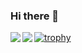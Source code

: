 ### Hi there 👋
<p align="left">
  <a href="https://github.com/bake0937/">
    <img align="left" src="https://github-readme-stats.vercel.app/api/top-langs/?username=bake0937&theme=onedark" />
  </a>
  <a href="https://github.com/bake0937/">
    <img align="left" src="https://github-readme-stats.vercel.app/api?username=bake0937&theme=onedark&count_private=true&show_icons=true" />
  </a>
</p>

[![trophy](https://github-profile-trophy.vercel.app/?username=bake0937&theme=onedark&column=7)](https://github.com/bake0937/github-profile-trophy)

<!--
**bake0937/bake0937** is a ✨ _special_ ✨ repository because its `README.md` (this file) appears on your GitHub profile.

Here are some ideas to get you started:

- 🔭 I’m currently working on ...
- 🌱 I’m currently learning ...
- 👯 I’m looking to collaborate on ...
- 🤔 I’m looking for help with ...
- 💬 Ask me about ...
- 📫 How to reach me: ...
- 😄 Pronouns: ...
- ⚡ Fun fact: ...
-->
